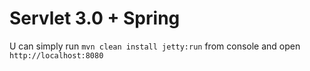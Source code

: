 # Servlet 3.0 + Spring

U can simply run `mvn clean install jetty:run` from console and open `http://localhost:8080`

